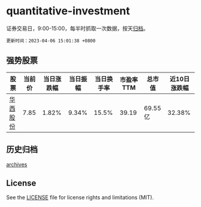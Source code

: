 # quantitative-investment

证券交易日，9:00-15:00，每半时抓取一次数据，按天[归档](archives)。

`更新时间：2023-04-06 15:01:38 +0800`

## 强势股票

|股票|当前价|当日涨跌幅|当日振幅|当日换手率|市盈率TTM|总市值|近10日涨跌幅|
|----|----|----|----|----|----|----|----|
|[华西股份](https://xueqiu.com/S/SZ000936)|7.85|1.82%|9.34%|15.5%|39.19|69.55亿|32.38%|

## 历史归档

[archives](archives)

## License

See the [LICENSE](LICENSE) file for license rights and limitations (MIT).
